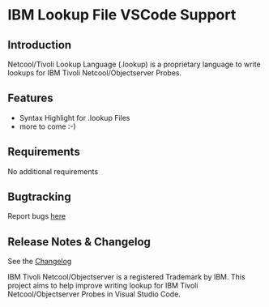 # IBM Lookup File VSCode Support

## Introduction
Netcool/Tivoli Lookup Language (.lookup) is a proprietary language to write lookups for IBM Tivoli Netcool/Objectserver Probes. 

## Features
- Syntax Highlight for .lookup Files
- more to come :-)

## Requirements
No additional requirements

## Bugtracking
Report bugs [here](https://github.com/lichtwellenreiter/lookup-code/issues) 

## Release Notes & Changelog
See the [Changelog](CHANGELOG.MD)  


IBM Tivoli Netcool/Objectserver is a registered Trademark by IBM. This project aims to help improve writing lookup for IBM Tivoli Netcool/Objectserver Probes in Visual Studio Code.